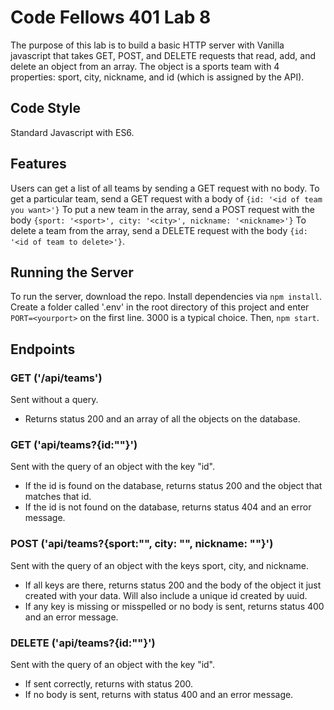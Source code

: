 # Code Fellows 401 Lab 8
The purpose of this lab is to build a basic HTTP server with Vanilla javascript that takes GET, POST, and DELETE requests that read, add, and delete an object from an array.  The object is a sports team with 4 properties: sport, city, nickname, and id (which is assigned by the API).

## Code Style
Standard Javascript with ES6.

## Features
Users can get a list of all teams by sending a GET request with no body.  To get a particular team, send a GET request with a body of ```{id: '<id of team you want>'}```
To put a new team in the array, send a POST request with the body ```{sport: '<sport>', city: '<city>', nickname: '<nickname>'}```
To delete a team from the array, send a DELETE request with the body ```{id: '<id of team to delete>'}```.

## Running the Server
To run the server, download the repo.  Install dependencies via ```npm install```.  Create a folder called '.env' in the root directory of this project and enter ```PORT=<yourport>``` on the first line.  3000 is a typical choice.  Then, ```npm start```.

## Endpoints

### GET ('/api/teams')
Sent without a query.  
* Returns status 200 and an array of all the objects on the database.

### GET ('api/teams?{id:"<id>"}')
Sent with the query of an object with the key "id".  
* If the id is found on the database, returns status 200 and the object that matches that id.  
* If the id is not found on the database, returns status 404 and an error message.

### POST ('api/teams?{sport:"<sport>", city: "<city>", nickname: "<nickname>"}')
Sent with the query of an object with the keys sport, city, and nickname.
* If all keys are there, returns status 200 and the body of the object it just created with your data.  Will also include a unique id created by uuid.
* If any key is missing or misspelled or no body is sent, returns status 400 and an error message.

### DELETE ('api/teams?{id:"<id>"}')
Sent with the query of an object with the key "id".
* If sent correctly, returns with status 200.
* If no body is sent, returns with status 400 and an error message.
